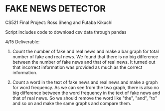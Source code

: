 # FAKE NEWS DETECTOR
CS521 Final Project: Ross Sheng and Futaba Kikuchi 

Script includes code to download csv data through pandas

4/15 Deliverable:

1. Count the number of fake and real news and make a bar graph for total number of fake and real news. 
We found that there is no big difference between the number of fake news and that of real news. 
It turned out that incorrect information was provided as much as the correct information.


2. Count a word in the text of fake news and real news and make a graph for word frequency. 
As we can see from the two graph, there is also no big difference between the word frequency in the text of fake news 
and that of real news. So we should remove the word like "the", "and", "to" and so on 
and make the same graphs and compare them. 




